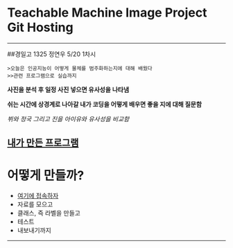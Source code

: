 # Teachable Machine Image Project Git Hosting
---
##경일고 1325 정연우 5/20 1차시
```
>오늘은 인공지능이 어떻게 물체를 범주화하는지에 대해 배웠다
>>관련 프로그램으로 실습까지
```
**사진을 분석 후 일정 사진 넣으면 유사성을 나타냄**

__쉬는 시간에 상경계로 나아갈 내가 코딩을 어떻게 배우면 좋을 지에 대해 질문함__

*뷔와 정국 그리고 진을 아이유와 유사성을 비교함*

[내가 만든 프로그램](https://teachablemachine.withgoogle.com/models/AJXZZoWrQ/) 
--------------------------------------------------------------------------------
# 어떻게 만들까?
+ [여기에 접속하자](https://teachablemachine.withgoogle.com/)
+ 자료를 모으고
+ 클래스, 즉 라벨을 만들고
+ 테스트
+ 내보내기까지
----------------------------------------------------------------------------
